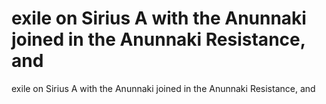 # exile on Sirius A with the Anunnaki joined in the Anunnaki Resistance, and

exile on Sirius A with the Anunnaki joined in the Anunnaki Resistance, and